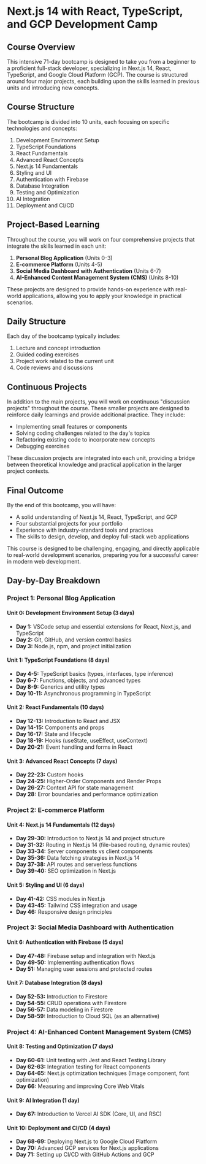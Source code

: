 # Next.js 14 with React, TypeScript, and GCP Development Camp

## Course Overview

This intensive 71-day bootcamp is designed to take you from a beginner to a proficient full-stack developer, specializing in Next.js 14, React, TypeScript, and Google Cloud Platform (GCP). The course is structured around four major projects, each building upon the skills learned in previous units and introducing new concepts.

## Course Structure

The bootcamp is divided into 10 units, each focusing on specific technologies and concepts:

1. Development Environment Setup
2. TypeScript Foundations
3. React Fundamentals
4. Advanced React Concepts
5. Next.js 14 Fundamentals
6. Styling and UI
7. Authentication with Firebase
8. Database Integration
9. Testing and Optimization
10. AI Integration
11. Deployment and CI/CD

## Project-Based Learning

Throughout the course, you will work on four comprehensive projects that integrate the skills learned in each unit:

1. **Personal Blog Application** (Units 0-3)
2. **E-commerce Platform** (Units 4-5)
3. **Social Media Dashboard with Authentication** (Units 6-7)
4. **AI-Enhanced Content Management System (CMS)** (Units 8-10)

These projects are designed to provide hands-on experience with real-world applications, allowing you to apply your knowledge in practical scenarios.

## Daily Structure

Each day of the bootcamp typically includes:

1. Lecture and concept introduction
2. Guided coding exercises
3. Project work related to the current unit
4. Code reviews and discussions

## Continuous Projects

In addition to the main projects, you will work on continuous "discussion projects" throughout the course. These smaller projects are designed to reinforce daily learnings and provide additional practice. They include:

- Implementing small features or components
- Solving coding challenges related to the day's topics
- Refactoring existing code to incorporate new concepts
- Debugging exercises

These discussion projects are integrated into each unit, providing a bridge between theoretical knowledge and practical application in the larger project contexts.

## Final Outcome

By the end of this bootcamp, you will have:

- A solid understanding of Next.js 14, React, TypeScript, and GCP
- Four substantial projects for your portfolio
- Experience with industry-standard tools and practices
- The skills to design, develop, and deploy full-stack web applications

This course is designed to be challenging, engaging, and directly applicable to real-world development scenarios, preparing you for a successful career in modern web development.

## Day-by-Day Breakdown

### Project 1: Personal Blog Application

#### Unit 0: Development Environment Setup (3 days)
- **Day 1:** VSCode setup and essential extensions for React, Next.js, and TypeScript
- **Day 2:** Git, GitHub, and version control basics
- **Day 3:** Node.js, npm, and project initialization

#### Unit 1: TypeScript Foundations (8 days)
- **Day 4-5:** TypeScript basics (types, interfaces, type inference)
- **Day 6-7:** Functions, objects, and advanced types
- **Day 8-9:** Generics and utility types
- **Day 10-11:** Asynchronous programming in TypeScript

#### Unit 2: React Fundamentals (10 days)
- **Day 12-13:** Introduction to React and JSX
- **Day 14-15:** Components and props
- **Day 16-17:** State and lifecycle
- **Day 18-19:** Hooks (useState, useEffect, useContext)
- **Day 20-21:** Event handling and forms in React

#### Unit 3: Advanced React Concepts (7 days)
- **Day 22-23:** Custom hooks
- **Day 24-25:** Higher-Order Components and Render Props
- **Day 26-27:** Context API for state management
- **Day 28:** Error boundaries and performance optimization

### Project 2: E-commerce Platform

#### Unit 4: Next.js 14 Fundamentals (12 days)
- **Day 29-30:** Introduction to Next.js 14 and project structure
- **Day 31-32:** Routing in Next.js 14 (file-based routing, dynamic routes)
- **Day 33-34:** Server components vs client components
- **Day 35-36:** Data fetching strategies in Next.js 14
- **Day 37-38:** API routes and serverless functions
- **Day 39-40:** SEO optimization in Next.js

#### Unit 5: Styling and UI (6 days)
- **Day 41-42:** CSS modules in Next.js
- **Day 43-45:** Tailwind CSS integration and usage
- **Day 46:** Responsive design principles

### Project 3: Social Media Dashboard with Authentication

#### Unit 6: Authentication with Firebase (5 days)
- **Day 47-48:** Firebase setup and integration with Next.js
- **Day 49-50:** Implementing authentication flows
- **Day 51:** Managing user sessions and protected routes

#### Unit 7: Database Integration (8 days)
- **Day 52-53:** Introduction to Firestore
- **Day 54-55:** CRUD operations with Firestore
- **Day 56-57:** Data modeling in Firestore
- **Day 58-59:** Introduction to Cloud SQL (as an alternative)

### Project 4: AI-Enhanced Content Management System (CMS)

#### Unit 8: Testing and Optimization (7 days)
- **Day 60-61:** Unit testing with Jest and React Testing Library
- **Day 62-63:** Integration testing for React components
- **Day 64-65:** Next.js optimization techniques (Image component, font optimization)
- **Day 66:** Measuring and improving Core Web Vitals

#### Unit 9: AI Integration (1 day)
- **Day 67:** Introduction to Vercel AI SDK (Core, UI, and RSC)

#### Unit 10: Deployment and CI/CD (4 days)
- **Day 68-69:** Deploying Next.js to Google Cloud Platform
- **Day 70:** Advanced GCP services for Next.js applications
- **Day 71:** Setting up CI/CD with GitHub Actions and GCP
